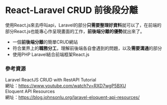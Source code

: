 # React-Laravel CRUD 前後段分離

使用React.js來去呼叫api，Laravel的部分**只需要整理好資料**就可以了，在前端的部分React.js也能專心作呈現畫面的工作，**前後端分離的優勢**就出來了。 

- 一個**前後端分離**的簡單CRUD網站  
- 符合業界上的**職務分工**，理解前後端各自會遇到的問題，以及**需要溝通**的部分  
- 使用PHP Laravel結合前端框架React.js
 
### 參考資源  
Laravel ReactJS CRUD with RestAPI Tutorial  
網址：https://www.youtube.com/watch?v=RXD7wgP5BXU  
Eloquent API Resources  
網址：https://blog.johnsonlu.org/laravel-eloquent-api-resources/  